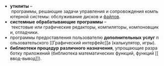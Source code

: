 -   **утилиты** – программы, решающие задачи управления и сопровождения компьютерной системы: обслуживание дисков и [файлов](Файл.md).
-   **системные** **обрабатывающие** **программы** – текстовые или графические редакторы, компиляторы, компоновщики, отладчики.
-   программы предоставления пользователю **дополнительных** **услуг** пользовательского [[Графический интерфейс]]а (калькулятор, игры).
-   **библиотеки** **процедур** **различного** **назначения**, упрощающие разработку приложений (библиотека математических функций, функций [[ввод-вывод]]).